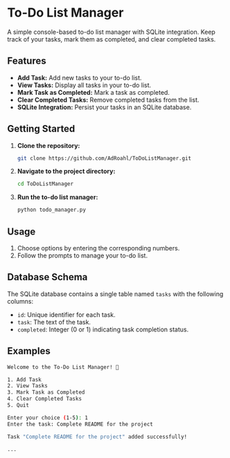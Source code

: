 # To-Do List Manager

A simple console-based to-do list manager with SQLite integration. Keep track of your tasks, mark them as completed, and clear completed tasks.

## Features

- **Add Task:** Add new tasks to your to-do list.
- **View Tasks:** Display all tasks in your to-do list.
- **Mark Task as Completed:** Mark a task as completed.
- **Clear Completed Tasks:** Remove completed tasks from the list.
- **SQLite Integration:** Persist your tasks in an SQLite database.

## Getting Started

1. **Clone the repository:**
    ```bash
    git clone https://github.com/AdRoahl/ToDoListManager.git
    ```

2. **Navigate to the project directory:**
    ```bash
    cd ToDoListManager
    ```

3. **Run the to-do list manager:**
    ```bash
    python todo_manager.py
    ```

## Usage

1. Choose options by entering the corresponding numbers.
2. Follow the prompts to manage your to-do list.

## Database Schema

The SQLite database contains a single table named `tasks` with the following columns:

- `id`: Unique identifier for each task.
- `task`: The text of the task.
- `completed`: Integer (0 or 1) indicating task completion status.

## Examples

```bash
Welcome to the To-Do List Manager! 📝

1. Add Task
2. View Tasks
3. Mark Task as Completed
4. Clear Completed Tasks
5. Quit

Enter your choice (1-5): 1
Enter the task: Complete README for the project

Task "Complete README for the project" added successfully!

...

